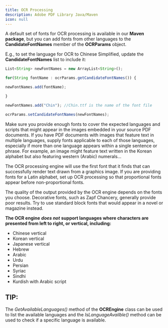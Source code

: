 ```yaml
---
title: OCR Processing
description: Adobe PDF Library Java/Maven
icon: null
---
```


A default set of fonts for OCR processing is available in our **Maven package**, but you can add fonts from other languages to the **CandidateFontNames** member of the **OCRParams** object.

E.g., to set the language for OCR to Chinese Simplified, update the **CandidateFontNames** list to include it:

```js
List<String> newFontNames = new ArrayList<String>();

for(String fontName : ocrParams.getCandidateFontNames()) {

newFontNames.add(fontName);

}

newFontNames.add("Chin"); //Chin.ttf is the name of the font file

ocrParams.setCandidateFontNames(newFontNames);
```

Make sure you provide enough fonts to cover the expected languages and scripts that might appear in the images embedded in your source PDF documents. If you have PDF documents with images that feature text in multiple languages, supply fonts applicable to each of those languages, especially if more than one language appears within a single sentence or phrase. For example, an image might feature text written in the Korean alphabet but also featuring western (Arabic) numerals...

The OCR processing engine will use the first font that it finds that can successfully render text drawn from a graphics image. If you are providing fonts for a Latin alphabet, set up OCR processing so that proportional fonts appear before non-proportional fonts.

The quality of the output provided by the OCR engine depends on the fonts you choose. Decorative fonts, such as Zapf Chancery, generally provide poor results. Try to use standard block fonts that would appear in a novel or magazine instead.

**The OCR engine** ***does not*** **support languages where characters are presented from left to right, or vertical, including:**

- Chinese vertical
- Korean vertical
- Japanese vertical
- Hebrew
- Arabic
- Urdu
- Persian
- Syriac
- Sindhi
- Kurdish with Arabic script

## TIP:

The *GetAvailableLanguages()* method of the **OCREngine** class can be used to list the available languages and the *IsLanguageAvailble()* method can be used to check if a specific language is available.
